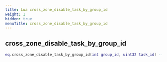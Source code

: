 ```yaml
---
title: Lua cross_zone_disable_task_by_group_id
weight: 1
hidden: true
menuTitle: cross_zone_disable_task_by_group_id
---
```

## cross_zone_disable_task_by_group_id
```lua
eq.cross_zone_disable_task_by_group_id(int group_id, uint32 task_id) -- void
```